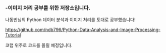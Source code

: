 ### -이미지 처리 공부를 위한 저장소입니다.

나동빈님의 Python 데이터 분석과 이미지 처리를 토대로 공부했습니다!


https://github.com/ndb796/Python-Data-Analysis-and-Image-Processing-Tutorial

코랩 위주로 코드를 올릴 예정입니다.
